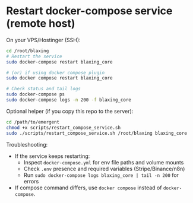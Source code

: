 # Restart docker-compose service (remote host)

On your VPS/Hostinger (SSH):

```bash
cd /root/blaxing
# Restart the service
sudo docker-compose restart blaxing_core

# (or) if using docker compose plugin
sudo docker compose restart blaxing_core

# Check status and tail logs
sudo docker-compose ps
sudo docker-compose logs -n 200 -f blaxing_core
```

Optional helper (if you copy this repo to the server):
```bash
cd /path/to/emergent
chmod +x scripts/restart_compose_service.sh
sudo ./scripts/restart_compose_service.sh /root/blaxing blaxing_core
```

Troubleshooting:
- If the service keeps restarting:
  - Inspect `docker-compose.yml` for env file paths and volume mounts
  - Check `.env` presence and required variables (Stripe/Binance/n8n)
  - Run `sudo docker-compose logs blaxing_core | tail -n 200` for errors
- If compose command differs, use `docker compose` instead of `docker-compose`.
